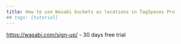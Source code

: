 ```yaml
---
title: How to use Wasabi buckets as locations in TagSpaces Pro
## tags: [tutorial]
---
```


https://wasabi.com/sign-up/ - 30 days free trial
